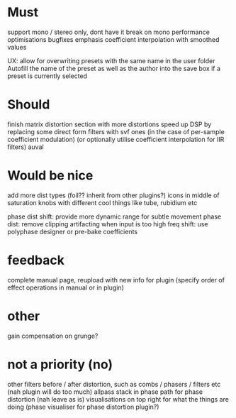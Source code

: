
# Must

support mono / stereo only, dont have it break on mono
performance optimisations
bugfixes
emphasis coefficient interpolation with smoothed values

UX:
allow for overwriting presets with the same name in the user folder
Autofill the name of the preset as well as the author into the save box if a preset is currently selected

# Should

finish matrix distortion section with more distortions
speed up DSP by replacing some direct form filters with svf ones (in the case of per-sample coefficient modulation) (or optionally utilise coefficient interpolation for IIR filters)
auval

# Would be nice

add more dist types (foil?? inherit from other plugins?)
icons in middle of saturation knobs with different cool things like tube, rubidium etc

phase dist shift: provide more dynamic range for subtle movement
phase dist: remove clipping artifacting when input is too high
freq shift: use polyphase designer or pre-bake coefficients


# feedback 

complete manual page, reupload with new info for plugin (specify order of effect operations in manual or in plugin)

# other
gain compensation on grunge?

# not a priority (no)

other filters before / after distortion, such as combs / phasers / filters etc  (nah plugin will do too much)
allpass stack in phase path for phase distortion (nah leave as is)
visualisations on top right for what the things are doing (phase visualiser for phase distortion plugin?)